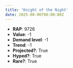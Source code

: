 ```yaml
---
title: 'Knight of the Night'
date: 2025-08-06T00:00:00Z
---
```

- **RAP**: 9726
- **Value**: -1
- **Demand level**: -1
- **Trend**: -1
- **Projected?**: True
- **Hyped?**: True
- **Rare?**: True
